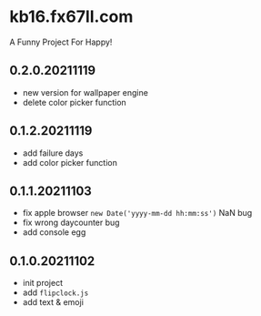 # kb16.fx67ll.com
A Funny Project For Happy!

## 0.2.0.20211119
* new version for wallpaper engine  
* delete color picker function  

## 0.1.2.20211119  
* add failure days  
* add color picker function  

## 0.1.1.20211103  
* fix apple browser `new Date('yyyy-mm-dd hh:mm:ss')` NaN bug  
* fix wrong daycounter bug  
* add console egg  

## 0.1.0.20211102  
* init project  
* add `flipclock.js`  
* add text & emoji  